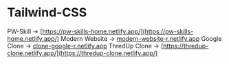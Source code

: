 # Tailwind-CSS
PW-Skill -> [https://pw-skills-home.netlify.app/](https://pw-skills-home.netlify.app/)
Modern Website -> [modern-website-r.netlify.app](modern-website-r.netlify.app)
Google Clone -> [clone-google-r.netlify.app](clone-google-r.netlify.app)
ThredUp Clone -> [https://thredup-clone.netlify.app/](https://thredup-clone.netlify.app/)
